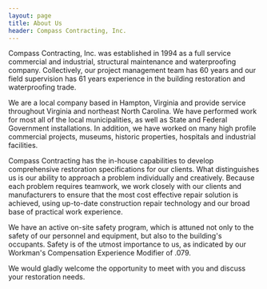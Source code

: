 ```yaml
---
layout: page
title: About Us
header: Compass Contracting, Inc.
---
```


Compass Contracting, Inc. was established in 1994 as a full service commercial and industrial, structural maintenance and waterproofing company. Collectively, our project management team has 60 years and our field supervision has 61 years experience in the building restoration and waterproofing trade.

We are a local company based in Hampton, Virginia and provide service throughout Virginia and northeast North Carolina. We have performed work for most all of the local municipalities, as well as State and Federal Government installations. In addition, we have worked on many high profile commercial projects, museums, historic properties, hospitals and industrial facilities.

Compass Contracting has the in-house capabilities to develop comprehensive restoration specifications for our clients. What distinguishes us is our ability to approach a problem individually and creatively. Because each problem requires teamwork, we work closely with our clients and manufacturers to ensure that the most cost effective repair solution is achieved, using up-to-date construction repair technology and our broad base of practical work experience.

We have an active on-site safety program, which is attuned not only to the safety of our personnel and equipment, but also to the building's occupants. Safety is of the utmost importance to us, as indicated by our Workman's Compensation Experience Modifier of .079.

We would gladly welcome the opportunity to meet with you and discuss your restoration needs.


